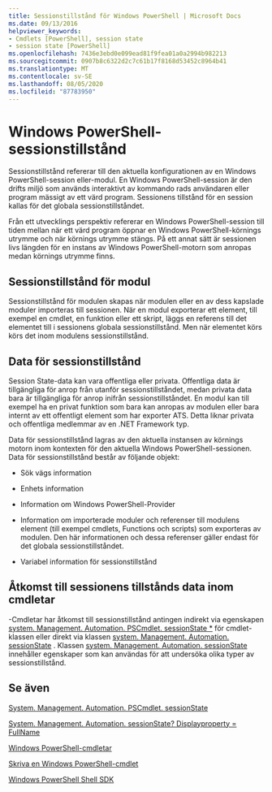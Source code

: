 ```yaml
---
title: Sessionstillstånd för Windows PowerShell | Microsoft Docs
ms.date: 09/13/2016
helpviewer_keywords:
- Cmdlets [PowerShell], session state
- session state [PowerShell]
ms.openlocfilehash: 7436e3ebd0e099ead81f9fea01a0a2994b982213
ms.sourcegitcommit: 0907b8c6322d2c7c61b17f8168d53452c8964b41
ms.translationtype: MT
ms.contentlocale: sv-SE
ms.lasthandoff: 08/05/2020
ms.locfileid: "87783950"
---
```

# <a name="windows-powershell-session-state"></a>Windows PowerShell-sessionstillstånd

Sessionstillstånd refererar till den aktuella konfigurationen av en Windows PowerShell-session eller-modul. En Windows PowerShell-session är den drifts miljö som används interaktivt av kommando rads användaren eller program mässigt av ett värd program. Sessionens tillstånd för en session kallas för det globala sessionstillståndet.

Från ett utvecklings perspektiv refererar en Windows PowerShell-session till tiden mellan när ett värd program öppnar en Windows PowerShell-körnings utrymme och när körnings utrymme stängs. På ett annat sätt är sessionen livs längden för en instans av Windows PowerShell-motorn som anropas medan körnings utrymme finns.

## <a name="module-session-state"></a>Sessionstillstånd för modul

Sessionstillstånd för modulen skapas när modulen eller en av dess kapslade moduler importeras till sessionen. När en modul exporterar ett element, till exempel en cmdlet, en funktion eller ett skript, läggs en referens till det elementet till i sessionens globala sessionstillstånd. Men när elementet körs körs det inom modulens sessionstillstånd.

## <a name="session-state-data"></a>Data för sessionstillstånd

Session State-data kan vara offentliga eller privata. Offentliga data är tillgängliga för anrop från utanför sessionstillståndet, medan privata data bara är tillgängliga för anrop inifrån sessionstillståndet. En modul kan till exempel ha en privat funktion som bara kan anropas av modulen eller bara internt av ett offentligt element som har exporter ATS. Detta liknar privata och offentliga medlemmar av en .NET Framework typ.

Data för sessionstillstånd lagras av den aktuella instansen av körnings motorn inom kontexten för den aktuella Windows PowerShell-sessionen. Data för sessionstillstånd består av följande objekt:

- Sök vägs information

- Enhets information

- Information om Windows PowerShell-Provider

- Information om importerade moduler och referenser till modulens element (till exempel cmdlets, Functions och scripts) som exporteras av modulen. Den här informationen och dessa referenser gäller endast för det globala sessionstillståndet.

- Variabel information för sessionstillstånd

## <a name="accessing-session-state-data-within-cmdlets"></a>Åtkomst till sessionens tillstånds data inom cmdletar

-Cmdletar har åtkomst till sessionstillstånd antingen indirekt via egenskapen [system. Management. Automation. PSCmdlet. sessionState *](/dotnet/api/System.Management.Automation.PSCmdlet.SessionState) för cmdlet-klassen eller direkt via klassen [system. Management. Automation. sessionState](/dotnet/api/System.Management.Automation.SessionState) . Klassen [system. Management. Automation. sessionState](/dotnet/api/System.Management.Automation.SessionState) innehåller egenskaper som kan användas för att undersöka olika typer av sessionstillstånd.

## <a name="see-also"></a>Se även

[System. Management. Automation. PSCmdlet. sessionState](/dotnet/api/System.Management.Automation.PSCmdlet.SessionState)

[System. Management. Automation. sessionState? Displayproperty = FullName](/dotnet/api/System.Management.Automation.SessionState)

[Windows PowerShell-cmdletar](./cmdlet-overview.md)

[Skriva en Windows PowerShell-cmdlet](./writing-a-windows-powershell-cmdlet.md)

[Windows PowerShell Shell SDK](../windows-powershell-reference.md)
